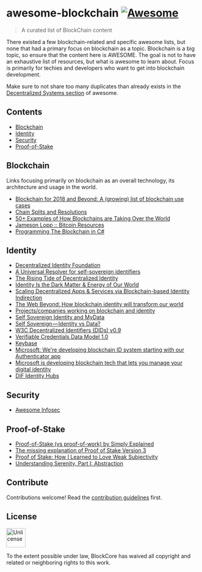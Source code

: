 # awesome-blockchain [![Awesome](https://awesome.re/badge-flat2.svg)](https://awesome.re)

> A curated list of BlockChain content

There existed a few blockchain-related and specific awesome lists, but none that had a primary focus on blockchain as a topic. Blockchain is a big topic, so ensure that the content here is AWESOME. The goal is not to have an exhaustive list of resources, but what is awesome to learn about. Focus is primarily for techies and developers who want to get into blockchain development.

Make sure to not share too many duplicates than already exists in the [Decentralized Systems section](https://github.com/sindresorhus/awesome#decentralized-systems) of awesome.

## Contents

- [Blockchain](#blockchain)
- [Identity](#identity)
- [Security](#security)
- [Proof-of-Stake](#proof-of-stake)


## Blockchain

Links focusing primarily on blockchain as an overall technology, its architecture and usage in the world.

- [Blockchain for 2018 and Beyond: A (growing) list of blockchain use cases](https://medium.com/fluree/blockchain-for-2018-and-beyond-a-growing-list-of-blockchain-use-cases-37db7c19fb99)
- [Chain Splits and Resolutions](https://medium.com/@alpalpalp/chain-splits-and-resolutions-d3398bddf4ab)
- [50+ Examples of How Blockchains are Taking Over the World](https://medium.com/@matteozago/50-examples-of-how-blockchains-are-taking-over-the-world-4276bf488a4b)
- [Jameson Lopp :: Bitcoin Resources](http://lopp.net/bitcoin.html)
- [Programming The Blockchain in C#](https://programmingblockchain.gitbooks.io/programmingblockchain/content/)


## Identity

- [Decentralized Identity Foundation](http://identity.foundation/)
- [A Universal Resolver for self-sovereign identifiers](https://medium.com/decentralized-identity/a-universal-resolver-for-self-sovereign-identifiers-48e6b4a5cc3c)
- [The Rising Tide of Decentralized Identity](https://medium.com/decentralized-identity/the-rising-tide-of-decentralized-identity-2e163e4ec663)
- [Identity Is the Dark Matter & Energy of Our World](http://www.backalleycoder.com/2018/01/25/identity-is-the-dark-matter-energy-of-our-world/)
- [Scaling Decentralized Apps & Services via Blockchain-based Identity Indirection](http://www.backalleycoder.com/2016/07/12/scaling-decentralized-apps-services-via-blockchain-based-identity-indirection/)
- [The Web Beyond: How blockchain identity will transform our world](http://www.backalleycoder.com/2016/04/14/the-web-beyond-how-blockchain-identity-will-transform-our-world/)
- [Projects/companies working on blockchain and identity](https://github.com/peacekeeper/blockchain-identity)
- [Self Sovereign Identity and MyData](https://medium.com/@apoikola/self-sovereign-identity-and-mydata-e1f996a9451)
- [Self Sovereign — Identity vs Data?](https://stories.jolocom.com/self-sovereign-identity-vs-data-5abe5947a62)
- [W3C Decentralized Identifiers (DIDs) v0.9](https://w3c-ccg.github.io/did-spec/)
- [Verifiable Credentials Data Model 1.0](https://w3c.github.io/vc-data-model/)
- [Keybase](https://keybase.io/)
- [Microsoft: We're developing blockchain ID system starting with our Authenticator app](https://www.zdnet.com/article/microsoft-were-developing-blockchain-id-system-starting-with-our-authenticator-app/)
- [Microsoft is developing blockchain tech that lets you manage your digital identity](https://thenextweb.com/hardfork/2018/02/12/microsoft-digital-identity-blockchain)
- [DIF Identity Hubs](https://github.com/decentralized-identity/hubs/blob/master/explainer.md)


## Security

- [Awesome Infosec](https://github.com/onlurking/awesome-infosec)


## Proof-of-Stake

- [Proof-of-Stake (vs proof-of-work) by Simply Explained](https://www.youtube.com/watch?v=M3EFi_POhps)
- [The missing explanation of Proof of Stake Version 3](http://earlz.net/view/2017/07/27/1904/the-missing-explanation-of-proof-of-stake-version)
- [Proof of Stake: How I Learned to Love Weak Subjectivity](https://blog.ethereum.org/2014/11/25/proof-stake-learned-love-weak-subjectivity/)
- [Understanding Serenity, Part I: Abstraction](https://blog.ethereum.org/2015/12/24/understanding-serenity-part-i-abstraction/)


## Contribute

Contributions welcome! Read the [contribution guidelines](contributing.md) first.


## License

<a href="https://unlicense.org/">
<img src="https://upload.wikimedia.org/wikipedia/commons/6/62/PD-icon.svg" width="50px" alt="Unlicense"></a>

To the extent possible under law, BlockCore has waived all copyright and
related or neighboring rights to this work.
